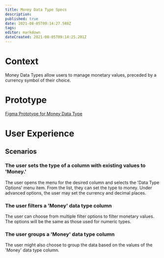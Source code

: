 ```yaml
---
title: Money Data Type Specs
description: 
published: true
date: 2021-08-05T09:14:27.588Z
tags: 
editor: markdown
dateCreated: 2021-08-05T09:14:25.201Z
---
```


# Context
Money Data Types allow users to manage monetary values, preceded by a currency symbol of their choice.

# Prototype
[Figma Prototype for Money Data Type](https://www.figma.com/proto/Uaf1ntcldzK2U41Jhw6vS2/Mathesar-MVP?page-id=3380%3A23047&node-id=3380%3A23048&viewport=-1070%2C505%2C0.4795173108577728&scaling=contain&starting-point-node-id=3380%3A23048)

# User Experience
## Scenarios

### The user sets the type of a column with existing values to 'Money.'
The user opens the menu for the desired column and selects the 'Data Type Options' menu item. From the list, they can set the type to money. Under advanced options, the user may set the currency and decimal places.

### The user filters a 'Money' data type column
The user can choose from multiple filter options to filter monetary values. The options will be the same as those used for numeric types.

### The user groups a 'Money' data type column
The user might also choose to group the data based on the values of the 'Money' data type column.


